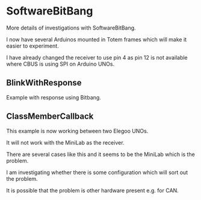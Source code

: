 # SoftwareBitBang

More details of investigations with SoftwareBitBang.

I now have several Arduinos mounted in Totem frames which will make it easier to experiment.

I have already changed the receiver to use pin 4 as pin 12 is not available where CBUS is using SPI on Arduino UNOs.

## BlinkWithResponse

Example with response using Bitbang.

## ClassMemberCallback

This example is now working between two Elegoo UNOs.

It will not work with the MiniLab as the receiver.

There are several cases like this and it seems to be the MiniLab which is the problem.

I am investigating whether there is some configuration which will sort out the problem.

It is possible that the problem is other hardware present e.g. for CAN.


